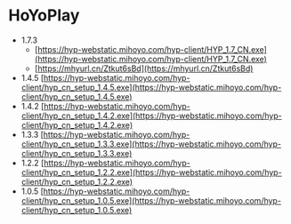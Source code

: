 # HoYoPlay

- 1.7.3
  - [https://hyp-webstatic.mihoyo.com/hyp-client/HYP_1.7_CN.exe](https://hyp-webstatic.mihoyo.com/hyp-client/HYP_1.7_CN.exe)
  - [https://mhyurl.cn/Ztkut6sBd](https://mhyurl.cn/Ztkut6sBd)
- 1.4.5 [https://hyp-webstatic.mihoyo.com/hyp-client/hyp_cn_setup_1.4.5.exe](https://hyp-webstatic.mihoyo.com/hyp-client/hyp_cn_setup_1.4.5.exe)
- 1.4.2 [https://hyp-webstatic.mihoyo.com/hyp-client/hyp_cn_setup_1.4.2.exe](https://hyp-webstatic.mihoyo.com/hyp-client/hyp_cn_setup_1.4.2.exe)
- 1.3.3 [https://hyp-webstatic.mihoyo.com/hyp-client/hyp_cn_setup_1.3.3.exe](https://hyp-webstatic.mihoyo.com/hyp-client/hyp_cn_setup_1.3.3.exe)
- 1.2.2 [https://hyp-webstatic.mihoyo.com/hyp-client/hyp_cn_setup_1.2.2.exe](https://hyp-webstatic.mihoyo.com/hyp-client/hyp_cn_setup_1.2.2.exe)
- 1.0.5 [https://hyp-webstatic.mihoyo.com/hyp-client/hyp_cn_setup_1.0.5.exe](https://hyp-webstatic.mihoyo.com/hyp-client/hyp_cn_setup_1.0.5.exe)
